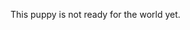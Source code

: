 This puppy is not ready for the world yet.
<!--
# Mbo.jl - Multimode Brownian Oscillator

Semiclassical modeling of non-linear spectra in the time domain using the
Multimode Brownian Oscillator model. Designed for the modeling of 2D visible
spectroscopy. Hopefully fast, hopefully easy to use.

WIP!

## Description

What it does.

What it does not.

# Basic usage
...


# Installation
Install julia 0.6
Pkg.clone(some git I guess)


# Documentation
...
 (add in scripts: fourier transform, absorptive...)

# Citing
...
-->